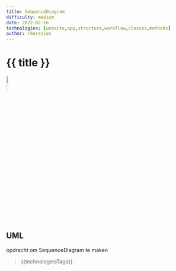 ```yaml
---
title: SequenceDiagram
difficulty: medium
date: 2022-02-16
technologies: [website,app,structure,workflow,classes,methods]
author: rkerssies
---
```



# {{ title }}
<img src="{{ '/_assets/themas/diagram.png' | url }}" style="width:10%;">


## UML
opdracht om SequenceDiagram te maken

> {{technologiesTags}}
